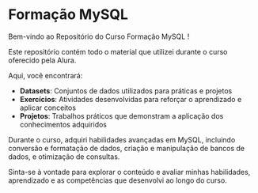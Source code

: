 # Formação MySQL

Bem-vindo ao Repositório do Curso Formação MySQL !

Este repositório contém todo o material que utilizei durante o curso oferecido pela Alura. 

Aqui, você encontrará:
- **Datasets**: Conjuntos de dados utilizados para práticas e projetos
- **Exercícios**: Atividades desenvolvidas para reforçar o aprendizado e aplicar conceitos
- **Projetos**: Trabalhos práticos que demonstram a aplicação dos conhecimentos adquiridos

Durante o curso, adquiri habilidades avançadas em MySQL, incluindo conversão e formatação de dados, criação e manipulação de bancos de dados, e otimização de consultas. 

Sinta-se à vontade para explorar o conteúdo e avaliar minhas habilidades, aprendizado e as competências que desenvolvi ao longo do curso.
